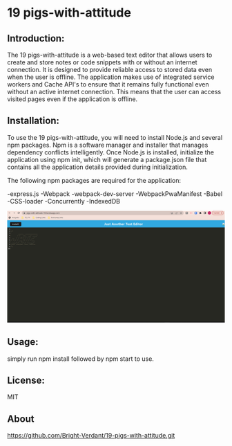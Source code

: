 # 19 pigs-with-attitude

## Introduction:

The 19 pigs-with-attitude is a web-based text editor that allows users to create and store notes or code snippets with or without an internet connection. It is designed to provide reliable access to stored data even when the user is offline. The application makes use of integrated service workers and Cache API's to ensure that it remains fully functional even without an active internet connection. This means that the user can access visited pages even if the application is offline.

## Installation:

To use the 19 pigs-with-attitude, you will need to install Node.js and several npm packages. Npm is a software manager and installer that manages dependency conflicts intelligently. Once Node.js is installed, initialize the application using npm init, which will generate a package.json file that contains all the application details provided during initialization.

The following npm packages are required for the application:

-express.js
-Webpack
-webpack-dev-server
-WebpackPwaManifest
-Babel
-CSS-loader
-Concurrently
-IndexedDB


<img src=".\Assets\Screenshot 2023-04-27 233621.png" alt="Screenshot of the 19 pigs-with-attitude Application">


## Usage:

simply run npm install followed by npm start to use.

## License:
MIT

## About

https://github.com/Bright-Verdant/19-pigs-with-attitude.git

